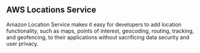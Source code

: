 ## AWS Locations Service

Amazon Location Service makes it easy for developers to add location functionality, such as maps, points of interest, geocoding, routing, tracking, and geofencing, to their applications without sacrificing data security and user privacy.